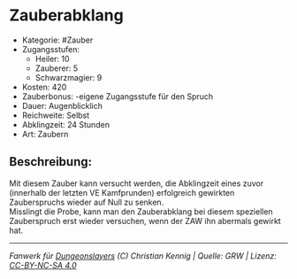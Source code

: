 # Zauberabklang  
- Kategorie: #Zauber  
- Zugangsstufen:  
  - Heiler: 10  
  - Zauberer: 5  
  - Schwarzmagier: 9  
- Kosten: 420  
- Zauberbonus: -eigene Zugangsstufe für den Spruch  
- Dauer: Augenblicklich  
- Reichweite: Selbst  
- Abklingzeit: 24 Stunden  
- Art: Zaubern     

## Beschreibung:
Mit diesem Zauber kann versucht werden, die Abklingzeit eines zuvor (innerhalb der letzten VE Kamfprunden) erfolgreich gewirkten Zauberspruchs wieder auf Null zu senken.<br>Misslingt die Probe, kann man den Zauberabklang bei diesem speziellen Zauberspruch erst wieder versuchen, wenn der ZAW ihn abermals gewirkt hat.


___
*Fanwerk für [Dungeonslayers](https://www.dungeonslayers.net/) (C) Christian Kennig | Quelle: GRW | Lizenz: [CC-BY-NC-SA 4.0](https://creativecommons.org/licenses/by-nc-sa/4.0/deed.de)*